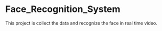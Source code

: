 # Face_Recognition_System
This project is collect the data and recognize the face in real time video.
